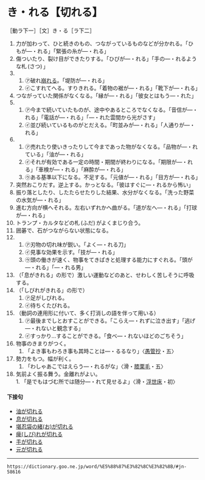# き・れる【切れる】

［動ラ下一］［文］き・る［ラ下二］
1.  力が加わって、ひと続きのもの、つながっているものなどが分かれる。「ひもが―・れる」「緊張の糸が―・れる」
2.  傷ついたり、裂け目ができたりする。「ひびが―・れる」「手の―・れるような札 (さつ) 」
1.      
    1.  ㋐破れ[崩れる](くずれる（崩れる）)。「堤防が―・れる」        
    2.  ㋑こすれてへる。すりきれる。「着物の裾が―・れる」「靴下が―・れる」
4. つながっていた関係がなくなる。「縁が―・れる」「彼女とはもう―・れた」
5.     
    1.  ㋐今まで続いていたものが、途中やあるところでなくなる。「音信が―・れる」「電話が―・れる」「―・れた雲間から光がさす」        
    2.  ㋑並び続いているものがとだえる。「町並みが―・れる」「人通りが―・れる」
6.    
    1.  ㋐売れたり使いきったりして今まであった物がなくなる。「品物が―・れている」「油が―・れる」        
    2.  ㋑それが有効である一定の時間・期間が終わりになる。「期限が―・れる」「車検が―・れる」「麻酔が―・れる」        
    3.  ㋒ある基準以下になる。不足する。「元値が―・れる」「目方が―・れる」
7. 突然おこりだす。逆上する。かっとなる。「彼はすぐに―・れるから怖い」
8. 振り落としたり、したたらせたりした結果、水分がなくなる。「洗った野菜の水気が―・れる」
9. 進む方向が横へそれる。左右いずれかへ曲がる。「道が左へ―・れる」「打球が―・れる」
10. トランプ・カルタなどの札 (ふだ) がよくまじり合う。
11. 囲碁で、石がつながらない状態になる。
12.     
    1.  ㋐刃物の切れ味が鋭い。「よく―・れる刀」        
    2.  ㋑見事な効果を示す。「技が―・れる」        
    3.  ㋒頭の働きが速く、物事をてきぱきと処理する能力にすぐれる。「頭が―・れる」「―・れる男」
13. （「息がきれる」の形で）激しい運動などのあと、せわしく苦しそうに呼吸する。
14. （「しびれがきれる」の形で）    
    1.  ㋐足がしびれる。        
    2.  ㋑待ちくたびれる。
15. （動詞の連用形に付いて、多く打消しの語を伴って用いる）    
    1.  ㋐最後までしとおすことができる。「こらえ―・れずに泣き出す」「逃げ―・れないと観念する」
    2.  ㋑すっかり…することができる。「食べ―・れないほどのごちそう」
16. 物事のきまりがつく。    
    1.  「よき事もわろき事も其時ことは―・るるなり」〈[愚管抄](https://dictionary.goo.ne.jp/word/%E6%84%9A%E7%AE%A1%E6%8A%84/#jn-60766)・五〉
17. 勢力をもつ。幅が利く。    
    1.  「わしゃあこではえらう―・れるがな」〈滑・[膝栗毛](https://dictionary.goo.ne.jp/word/%E6%9D%B1%E6%B5%B7%E9%81%93%E4%B8%AD%E8%86%9D%E6%A0%97%E6%AF%9B/#jn-155179)・五〉
18.   気前よく振る舞う。金離れがよい。    
    1.  「是でもはづむ所では随分―・れて見せるよ」〈滑・[浮世床](https://dictionary.goo.ne.jp/word/%E6%B5%AE%E4%B8%96%E5%BA%8A/#jn-18208)・初〉
        

#### 下接句

-   [油が切れる](https://dictionary.goo.ne.jp/word/%E6%B2%B9%E3%81%8C%E5%88%87%E3%82%8C%E3%82%8B/#jn-5829)
-   [息が切れる](https://dictionary.goo.ne.jp/word/%E6%81%AF%E3%81%8C%E5%88%87%E3%82%8C%E3%82%8B/#jn-10266)
-   [堪忍袋の緒(お)が切れる](https://dictionary.goo.ne.jp/word/%E5%A0%AA%E5%BF%8D%E8%A2%8B%E3%81%AE%E7%B7%92%E3%81%8C%E5%88%87%E3%82%8C%E3%82%8B/#jn-49356)
-   [痺(しび)れが切れる](https://dictionary.goo.ne.jp/word/%E7%97%BA%E3%82%8C%E3%81%8C%E5%88%87%E3%82%8C%E3%82%8B/#jn-100111)
-   [手が切れる](https://dictionary.goo.ne.jp/word/%E6%89%8B%E3%81%8C%E5%88%87%E3%82%8C%E3%82%8B/#jn-148840)
-   [元が切れる](https://dictionary.goo.ne.jp/word/%E6%9C%AC%E3%81%8C%E5%88%87%E3%82%8C%E3%82%8B/#jn-219564)

---
`https://dictionary.goo.ne.jp/word/%E5%88%87%E3%82%8C%E3%82%8B/#jn-58616`